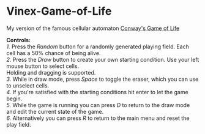 # Vinex-Game-of-Life

My version of the famous cellular automaton [Conway's Game of Life](https://en.wikipedia.org/wiki/Conway%27s_Game_of_Life)

**Controls:**  
  *1.* Press the *Random* button for a randomly generated playing field. Each cell has a 50% chance of being alive.  
  *2.* Press the *Draw* button to create your own starting condition. Use your left mouse button to select cells.  
     Holding and dragging is supported.  
  *3.* While in draw mode, press *Space* to toggle the eraser, which you can use to unselect cells.  
  *4.* If you're satisfied with the starting conditions hit enter to let the game begin.  
  *5.* While the game is running you can press *D* to return to the draw mode and edit the current state of the game.  
  *6.* Alternatively you can press *R* to return to the main menu and reset the play field.  
